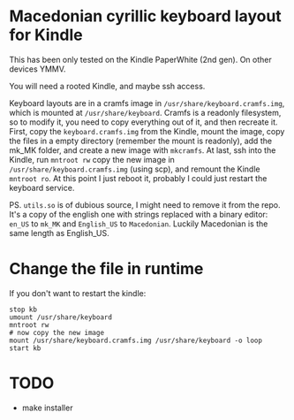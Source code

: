 Macedonian cyrillic keyboard layout for Kindle
==============================================

This has been only tested on the Kindle PaperWhite (2nd gen). On other devices YMMV.

You will need a rooted Kindle, and maybe ssh access.

Keyboard layouts are in a cramfs image in `/usr/share/keyboard.cramfs.img`, which is mounted at `/usr/share/keyboard`.
Cramfs is a readonly filesystem, so to modify it, you need to copy everything out of it, and then recreate it.
First, copy the `keyboard.cramfs.img` from the Kindle, mount the image, copy the files in a empty directory (remember
the mount is readonly), add the mk_MK folder, and create a new image with `mkcramfs`. At last, ssh into the Kindle, run
`mntroot rw` copy the new image in `/usr/share/keyboard.cramfs.img` (using scp), and remount the Kindle `mntroot ro`. At
this point I just reboot it, probably I could just restart the keyboard service.

PS. `utils.so` is of dubious source, I might need to remove it from the repo.
It's a copy of the english one with strings replaced with a binary editor: `en_US` to `mk_MK` and `English_US` to `Macedonian`.
Luckily Macedonian is the same length as English_US.


Change the file in runtime
==========================

If you don't want to restart the kindle:

    stop kb
    umount /usr/share/keyboard
    mntroot rw
    # now copy the new image
    mount /usr/share/keyboard.cramfs.img /usr/share/keyboard -o loop
    start kb


TODO
====

* make installer
